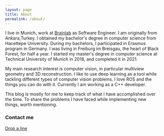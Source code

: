 ```yaml
---
layout: page
title: About
permalink: /about/
---
```


I live in Munich, work at [Brainlab](https://www.brainlab.com/) as Software Engineer. I am originally from Ankara,Turkey. I obtained my bachelor's degree in computer science from Hacettepe University. During my bachelors, I participated in Erasmus program in Germany. I was living in Freiburg im Breisgau, the heart of Black Forest, for half a year. I started my master's degree in computer science at Technical University of Munich in 2018, and completed it in 2021.

My main research interest is computer vision, in particular multiview geometry and 3D reconstruction. I like to use deep learning as a tool while tackling different types of computer vision problems. I love ROS and the things you can do with it. Currently I am working as a C++ developer.

This blog is mostly for me to keep track of what I have accomplished over the time. To share the problems I have faced while implementing new things, worth mentioning. 

### Contact me

[Drop a line](mailto:nehilanis@gmail.com)
